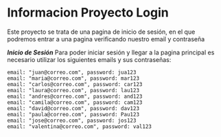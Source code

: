 # Informacion Proyecto Login

Este proyecto se trata de una pagina de inicio de sesión, en el que podremos entrar a una pagina verificando nuestro email y contraseña 

***Inicio de Sesión***
Para poder iniciar sesión y llegar a la pagina principal es necesario utilizar los siguientes emails y sus contraseñas:

    email: "juan@correo.com", password: jua123
    email: "maria@correo.com", password: mar123 
    email: "carlos@correo.com", password: car123 
    email: "laura@correo.com", password: lau123 
    email: "andres@correo.com", password: and123
    email: "camila@correo.com", password: cam123
    email: "david@correo.com", password: dav123
    email: "paula@correo.com", password: Pau123
    email: "jose@correo.com", password: jos123
    email: "valentina@correo.com", password: val123


